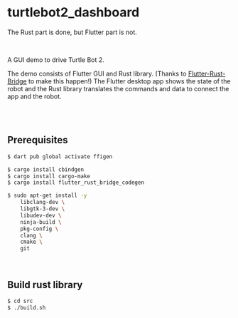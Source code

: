 # turtlebot2_dashboard

The Rust part is done, but Flutter part is not.

<br/>


A GUI demo to drive Turtle Bot 2. 

The demo consists of Flutter GUI and Rust library. (Thanks to [Flutter-Rust-Bridge](https://github.com/fzyzcjy/flutter_rust_bridge) to make this happen!) The Flutter desktop app shows the state of the robot and the Rust library translates the commands and data to connect the app and the robot. 


<br/>
<br/>

## Prerequisites

```sh
$ dart pub global activate ffigen

$ cargo install cbindgen
$ cargo install cargo-make
$ cargo install flutter_rust_bridge_codegen

$ sudo apt-get install -y 
    libclang-dev \
    libgtk-3-dev \
    libudev-dev \
    ninja-build \
    pkg-config \
    clang \
    cmake \
    git
```

<br/>

## Build rust library

```sh
$ cd src
$ ./build.sh
```
